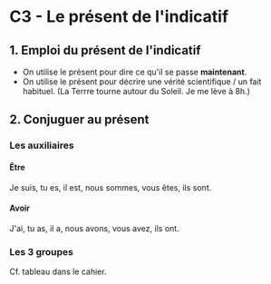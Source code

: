 # C3 - Le présent de l'indicatif
## 1. Emploi du présent de l'indicatif
* On utilise le présent pour dire ce qu'il se passe **maintenant**.
* On utilise le présent pour décrire une vérité scientifique / un fait habituel. (La Terrre tourne autour du Soleil. Je me lève à 8h.)

## 2. Conjuguer au présent
### Les auxiliaires
#### Être
Je suis, tu es, il est, nous sommes, vous êtes, ils sont.

#### Avoir
J'ai, tu as, il a, nous avons, vous avez, ils ont.

### Les 3 groupes
Cf. tableau dans le cahier.

